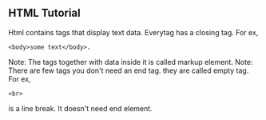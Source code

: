 HTML Tutorial
-------------
Html contains tags that display text data. Everytag has a closing tag. For ex, 
    
    <body>some text</body>.

Note: The tags together with data inside it is called markup element. 
Note: There are few tags you don't need an end tag. they are called empty tag. For ex, 
  
    <br> 
is a line break. It doesn't need end element.
